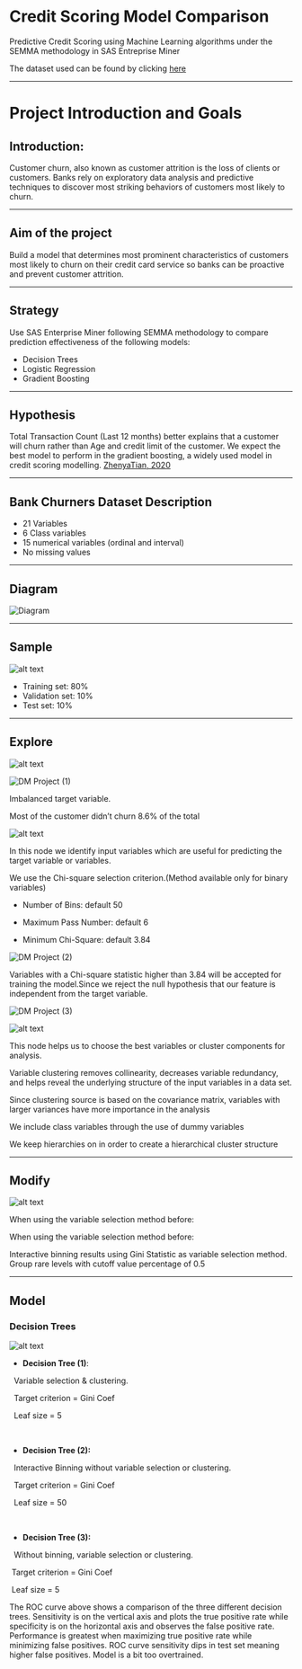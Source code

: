 # Credit Scoring Model Comparison
Predictive Credit Scoring using Machine Learning algorithms under the SEMMA methodology in SAS Entreprise Miner

The dataset used can be found by clicking [here](https://www.kaggle.com/sakshigoyal7/credit-card-customers)

---

# Project Introduction and Goals

Introduction: 
---
Customer churn, also known as customer attrition is the loss of clients or customers. Banks rely on exploratory data analysis and predictive techniques to discover most striking behaviors of customers most likely to churn. 

---
Aim of the project
---
Build a model that determines most prominent characteristics of customers most likely to churn on their credit card service so banks can be proactive and prevent customer attrition. 

---
Strategy
---
Use SAS Enterprise Miner following SEMMA methodology to compare prediction effectiveness of the following models:
- Decision Trees
- Logistic Regression
- Gradient Boosting

---
Hypothesis
---
Total Transaction Count (Last 12 months) better explains that a customer will churn rather than Age and credit limit of the customer. 
We expect the best model to perform in the gradient boosting, a widely used model in credit scoring modelling. [ZhenyaTian, 2020](https://doi.org/10.1016/j.procs.2020.06.070)

---
Bank Churners Dataset Description
---

- 21 Variables
- 6 Class variables
- 15 numerical variables (ordinal and interval)
- No missing values

---
Diagram
---

![Diagram](https://user-images.githubusercontent.com/59198442/124361004-fb6f9e00-dc2c-11eb-8e7e-6b8d49b9bfce.jpg)

---
Sample
---
![alt text](https://documentation.sas.com/api/docsets/emref/14.3/content/images/partition_icon.png?locale=en)

- Training set: 80%
- Validation set: 10%
- Test set: 10%

---
Explore
---
![alt text](https://documentation.sas.com/api/docsets/emref/14.3/content/images/graph_explore_icon.png?locale=en)

![DM Project (1)](https://user-images.githubusercontent.com/59198442/124361982-9a4ac900-dc32-11eb-8668-8fbf3b494a4a.png)

Imbalanced target variable.

Most of the customer didn’t churn 8.6% of the total

![alt text](https://documentation.sas.com/api/docsets/emref/15.1/content/images/varsel_icon.png?locale=en)

In this node we identify input variables which are useful for predicting the target variable or variables.

We use the Chi-square selection criterion.(Method available only for binary variables)

- Number of Bins: default 50

- Maximum Pass Number: default 6

- Minimum Chi-Square: default 3.84

![DM Project (2)](https://user-images.githubusercontent.com/59198442/124362016-d2eaa280-dc32-11eb-9f5a-f777b525dcde.png)

Variables with a Chi-square statistic
higher than 3.84 will be accepted
for training the model.Since we 
reject the null hypothesis that our 
feature is independent from the 
target variable.

![DM Project (3)](https://user-images.githubusercontent.com/59198442/124362054-0c231280-dc33-11eb-92f8-f4037ce450ad.png)

![alt text](https://documentation.sas.com/api/docsets/emref/14.3/content/images/varclusico.png?locale=en)


This node helps us to choose the best variables or cluster components for analysis.

Variable clustering removes collinearity, decreases variable redundancy, and helps reveal the underlying structure of the input variables in a data set.

Since clustering source is based on the covariance matrix, variables with larger variances have more importance in the analysis

We include class variables through the use of dummy variables

We keep hierarchies on in order to create a hierarchical cluster structure

---
Modify
---

![alt text](https://documentation.sas.com/api/docsets/emref/15.1/content/images/binning_icon.png?locale=en)

When using the variable selection method before:


When using the variable selection method before:


Interactive binning results using Gini Statistic as variable selection method. Group rare levels with cutoff value percentage of 0.5

---
Model
---

### Decision Trees 

![alt text](https://documentation.sas.com/api/docsets/emref/14.3/content/images/treeicon.png?locale=en)

- **Decision Tree (1)**: 

&nbsp;
Variable selection & clustering. 

&nbsp;
Target criterion = Gini Coef

&nbsp;
Leaf size = 5

&nbsp;

- **Decision Tree (2):**

&nbsp;
Interactive Binning without variable selection or clustering.

&nbsp;
Target criterion = Gini Coef

&nbsp;
Leaf size = 50

&nbsp;


- **Decision Tree (3):**

&nbsp;
Without binning, variable selection or clustering. 

&nbsp;Target criterion = Gini Coef

&nbsp;Leaf size = 5


The ROC curve above shows a comparison of the three different decision trees. Sensitivity is on the vertical axis and plots the true positive rate while specificity is on the horizontal axis and observes the false positive rate. Performance is greatest when maximizing true positive rate while minimizing false positives. ROC curve sensitivity dips in test set meaning higher false positives. Model is a bit too overtrained.  
